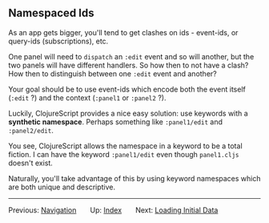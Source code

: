 ## Namespaced Ids

As an app gets bigger, you'll tend to get clashes on ids - event-ids, or query-ids (subscriptions), etc. 
 
One panel will need to `dispatch` an `:edit` event and so will 
another, but the two panels will have different handlers. 
So how then to not have a clash? How then to distinguish between 
one `:edit` event and another?

Your goal should be to use event-ids which encode both the event 
itself (`:edit` ?) and the context (`:panel1` or `:panel2` ?). 

Luckily, ClojureScript provides a nice easy solution: use keywords 
with a __synthetic namespace__. Perhaps something like `:panel1/edit` and `:panel2/edit`. 

You see, ClojureScript allows the namespace in a keyword to be a total
fiction. I can have the keyword `:panel1/edit` even though 
`panel1.cljs` doesn't exist. 

Naturally, you'll take advantage of this by using keyword namespaces 
which are both unique and descriptive.

***

Previous:  [Navigation](Navigation.md)&nbsp;&nbsp;&nbsp;&nbsp;&nbsp;&nbsp;
Up:  [Index](README.md)&nbsp;&nbsp;&nbsp;&nbsp;&nbsp;&nbsp;
Next:  [Loading Initial Data](Loading-Initial-Data.md)  
